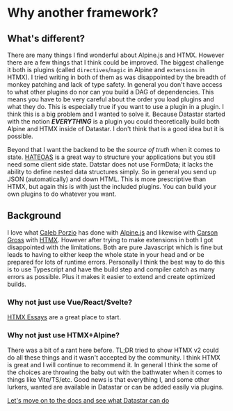 # Why another framework?

## What's different?

There are many things I find wonderful about Alpine.js and HTMX. However there are a few things that I think could be improved. The biggest challenge it both is plugins (called `directives`/`magic` in Alpine and `extensions` in HTMX). I tried writing in both of them as was disappointed by the breadth of monkey patching and lack of type safety. In general you don't have access to what other plugins do nor can you build a DAG of dependencies. This means you have to be very careful about the order you load plugins and what they do. This is especially true if you want to use a plugin in a plugin. I think this is a big problem and I wanted to solve it. Because Datastar started with the notion **_EVERYTHING_** is a plugin you could theoretically build both Alpine and HTMX inside of Datastar. I don't think that is a good idea but it is possible.

Beyond that I want the backend to be the _source of truth_ when it comes to state. [HATEOAS](https://en.wikipedia.org/wiki/HATEOAS) is a great way to structure your applications but you still need some client side state. Datstar does not use FormData; it lacks the ability to define nested data structures simply. So in general you send up JSON (automatically) and down HTML. This is more prescriptive than HTMX, but again this is with just the included plugins. You can build your own plugins to do whatever you want.

## Background

I love what [Caleb Porzio](https://calebporzio.com/) has done with [Alpine.js](https://alpinejs.dev/) and likewise with [Carson Gross](https://bigsky.software/cv/) with [HTMX](https://htmx.org/). However after trying to make extensions in both I got disappointed with the limitations. Both are pure Javascript which is fine but leads to having to either keep the whole state in your head and or be prepared for lots of runtime errors. Personally I think the best way to do this is to use Typescript and have the build step and compiler catch as many errors as possible. Plus it makes it easier to extend and create optimized builds.

### Why not just use Vue/React/Svelte?

[HTMX Essays](https://htmx.org/essays/) are a great place to start.

### Why not just use HTMX+Alpine?

There was a bit of a rant here before. TL;DR tried to show HTMX v2 could do all these things and it wasn't accepted by the community. I think HTMX is great and I will continue to recommend it. In general I think the some of the choices are throwing the baby out with the bathwater when it comes to things like Vite/TS/etc. Good news is that everything I, and some other lurkers, wanted are available in Datastar or can be added easily via plugins.

[Let's move on to the docs and see what Datastar can do](/docs)
